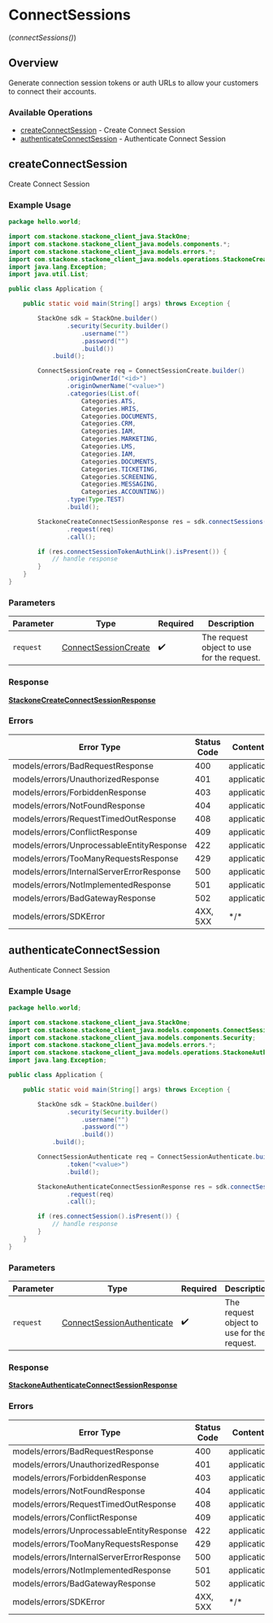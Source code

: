 # ConnectSessions
(*connectSessions()*)

## Overview

Generate connection session tokens or auth URLs to allow your customers to connect their accounts.

### Available Operations

* [createConnectSession](#createconnectsession) - Create Connect Session
* [authenticateConnectSession](#authenticateconnectsession) - Authenticate Connect Session

## createConnectSession

Create Connect Session

### Example Usage

<!-- UsageSnippet language="java" operationID="stackone_create_connect_session" method="post" path="/connect_sessions" -->
```java
package hello.world;

import com.stackone.stackone_client_java.StackOne;
import com.stackone.stackone_client_java.models.components.*;
import com.stackone.stackone_client_java.models.errors.*;
import com.stackone.stackone_client_java.models.operations.StackoneCreateConnectSessionResponse;
import java.lang.Exception;
import java.util.List;

public class Application {

    public static void main(String[] args) throws Exception {

        StackOne sdk = StackOne.builder()
                .security(Security.builder()
                    .username("")
                    .password("")
                    .build())
            .build();

        ConnectSessionCreate req = ConnectSessionCreate.builder()
                .originOwnerId("<id>")
                .originOwnerName("<value>")
                .categories(List.of(
                    Categories.ATS,
                    Categories.HRIS,
                    Categories.DOCUMENTS,
                    Categories.CRM,
                    Categories.IAM,
                    Categories.MARKETING,
                    Categories.LMS,
                    Categories.IAM,
                    Categories.DOCUMENTS,
                    Categories.TICKETING,
                    Categories.SCREENING,
                    Categories.MESSAGING,
                    Categories.ACCOUNTING))
                .type(Type.TEST)
                .build();

        StackoneCreateConnectSessionResponse res = sdk.connectSessions().createConnectSession()
                .request(req)
                .call();

        if (res.connectSessionTokenAuthLink().isPresent()) {
            // handle response
        }
    }
}
```

### Parameters

| Parameter                                                           | Type                                                                | Required                                                            | Description                                                         |
| ------------------------------------------------------------------- | ------------------------------------------------------------------- | ------------------------------------------------------------------- | ------------------------------------------------------------------- |
| `request`                                                           | [ConnectSessionCreate](../../models/shared/ConnectSessionCreate.md) | :heavy_check_mark:                                                  | The request object to use for the request.                          |

### Response

**[StackoneCreateConnectSessionResponse](../../models/operations/StackoneCreateConnectSessionResponse.md)**

### Errors

| Error Type                                | Status Code                               | Content Type                              |
| ----------------------------------------- | ----------------------------------------- | ----------------------------------------- |
| models/errors/BadRequestResponse          | 400                                       | application/json                          |
| models/errors/UnauthorizedResponse        | 401                                       | application/json                          |
| models/errors/ForbiddenResponse           | 403                                       | application/json                          |
| models/errors/NotFoundResponse            | 404                                       | application/json                          |
| models/errors/RequestTimedOutResponse     | 408                                       | application/json                          |
| models/errors/ConflictResponse            | 409                                       | application/json                          |
| models/errors/UnprocessableEntityResponse | 422                                       | application/json                          |
| models/errors/TooManyRequestsResponse     | 429                                       | application/json                          |
| models/errors/InternalServerErrorResponse | 500                                       | application/json                          |
| models/errors/NotImplementedResponse      | 501                                       | application/json                          |
| models/errors/BadGatewayResponse          | 502                                       | application/json                          |
| models/errors/SDKError                    | 4XX, 5XX                                  | \*/\*                                     |

## authenticateConnectSession

Authenticate Connect Session

### Example Usage

<!-- UsageSnippet language="java" operationID="stackone_authenticate_connect_session" method="post" path="/connect_sessions/authenticate" -->
```java
package hello.world;

import com.stackone.stackone_client_java.StackOne;
import com.stackone.stackone_client_java.models.components.ConnectSessionAuthenticate;
import com.stackone.stackone_client_java.models.components.Security;
import com.stackone.stackone_client_java.models.errors.*;
import com.stackone.stackone_client_java.models.operations.StackoneAuthenticateConnectSessionResponse;
import java.lang.Exception;

public class Application {

    public static void main(String[] args) throws Exception {

        StackOne sdk = StackOne.builder()
                .security(Security.builder()
                    .username("")
                    .password("")
                    .build())
            .build();

        ConnectSessionAuthenticate req = ConnectSessionAuthenticate.builder()
                .token("<value>")
                .build();

        StackoneAuthenticateConnectSessionResponse res = sdk.connectSessions().authenticateConnectSession()
                .request(req)
                .call();

        if (res.connectSession().isPresent()) {
            // handle response
        }
    }
}
```

### Parameters

| Parameter                                                                       | Type                                                                            | Required                                                                        | Description                                                                     |
| ------------------------------------------------------------------------------- | ------------------------------------------------------------------------------- | ------------------------------------------------------------------------------- | ------------------------------------------------------------------------------- |
| `request`                                                                       | [ConnectSessionAuthenticate](../../models/shared/ConnectSessionAuthenticate.md) | :heavy_check_mark:                                                              | The request object to use for the request.                                      |

### Response

**[StackoneAuthenticateConnectSessionResponse](../../models/operations/StackoneAuthenticateConnectSessionResponse.md)**

### Errors

| Error Type                                | Status Code                               | Content Type                              |
| ----------------------------------------- | ----------------------------------------- | ----------------------------------------- |
| models/errors/BadRequestResponse          | 400                                       | application/json                          |
| models/errors/UnauthorizedResponse        | 401                                       | application/json                          |
| models/errors/ForbiddenResponse           | 403                                       | application/json                          |
| models/errors/NotFoundResponse            | 404                                       | application/json                          |
| models/errors/RequestTimedOutResponse     | 408                                       | application/json                          |
| models/errors/ConflictResponse            | 409                                       | application/json                          |
| models/errors/UnprocessableEntityResponse | 422                                       | application/json                          |
| models/errors/TooManyRequestsResponse     | 429                                       | application/json                          |
| models/errors/InternalServerErrorResponse | 500                                       | application/json                          |
| models/errors/NotImplementedResponse      | 501                                       | application/json                          |
| models/errors/BadGatewayResponse          | 502                                       | application/json                          |
| models/errors/SDKError                    | 4XX, 5XX                                  | \*/\*                                     |